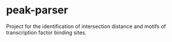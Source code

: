 # peak-parser
Project for the identification of intersection distance and motifs of transcription factor binding sites.

